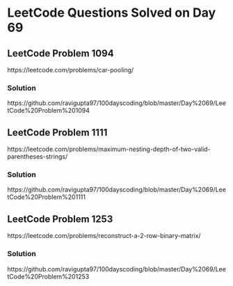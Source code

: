 # LeetCode Questions Solved on Day 69

<h2>LeetCode Problem 1094</h2>  https://leetcode.com/problems/car-pooling/
<h3>Solution</h3>  https://github.com/ravigupta97/100dayscoding/blob/master/Day%2069/LeetCode%20Problem%201094

<h2>LeetCode Problem 1111</h2>  https://leetcode.com/problems/maximum-nesting-depth-of-two-valid-parentheses-strings/
<h3>Solution</h3>  https://github.com/ravigupta97/100dayscoding/blob/master/Day%2069/LeetCode%20Problem%201111

<h2>LeetCode Problem 1253</h2>  https://leetcode.com/problems/reconstruct-a-2-row-binary-matrix/
<h3>Solution</h3>  https://github.com/ravigupta97/100dayscoding/blob/master/Day%2069/LeetCode%20Problem%201253

